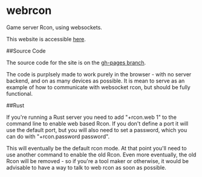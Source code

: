 # webrcon

Game server Rcon, using websockets.

This website is accessible [here](http://facepunch.github.io/webrcon/).

##Source Code

The source code for the site is on the [gh-pages branch](https://github.com/Facepunch/webrcon/tree/gh-pages). 

The code is purplsely made to work purely in the browser - with no server backend, and on as many devices as possible. It is mean to serve as an example of how to communicate with websocket rcon, but should be fully functional.

##Rust

If you're running a Rust server you need to add "+rcon.web 1" to the command line to enable web based Rcon. If you don't define a port it will use the default port, but you will also need to set a password, which you can do with "+rcon.password password".

This will eventually be the default rcon mode. At that point you'll need to use another command to enable the old Rcon. Even more eventually, the old Rcon will be removed - so if you're a tool maker or otherwise, it would be advisable to have a way to talk to web rcon as soon as possible.

